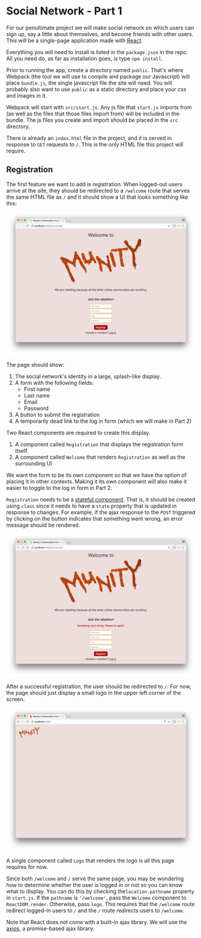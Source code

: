 # Social Network - Part 1

For our penultimate project we will make social network on which users can sign up, say a little about themselves, and become friends with other users. This will be a single-page application made with [React](https://facebook.github.io/react/docs/hello-world.html).

Everything you will need to install is listed in the `package.json` in the repo. All you need do, as far as installation goes, is type `npm install`.

Prior to running the app, create a directory named `public`. That's where Webpack (the tool we will use to compile and package our Javascript) will place `bundle.js`, the single javascript file the site will need. You will probably also want to use `public` as a static directory and place your css and images in it.

Webpack will start with `src/start.js`. Any js file that `start.js` imports from  (as well as the files that those files import from) will be included in the bundle. The js files you create and import should be placed in the `src` directory.

There is already an `index.html` file in the project, and it is served in response to `GET` requests to `/`. This is the only HTML file this project will require.

## Registration

The first feature we want to add is registration. When logged-out users arrive at the site, they should be redirected to a `/welcome` route that serves the same HTML file as `/` and it should show a UI that looks something like this:

![Munity](munity1.png)

The page should show:

1. The social network's identity in a large, splash-like display.
2. A form with the following fields:
   * First name
   * Last name
   * Email
   * Password
3. A button to submit the registration
4. A temporarily dead link to the log in form (which we will make in Part 2)

Two React components are required to create this display.

1. A component called `Registration` that displays  the registration form itself.
2. A component called `Welcome` that renders `Registration` as  well as the surrounding UI

We want the form to be its own component so that we have the option of placing it in other contexts. Making it its own component will also make it easier to toggle to the log in form in Part 2.

`Registration` needs to be a [stateful component](https://facebook.github.io/react/docs/state-and-lifecycle.html). That is, it should be created using `class` since it needs to have a `state` property that is updated in response to changes. For example, if the ajax response to the `POST` triggered by clicking on the button indicates that something went wrong, an error message should be rendered.

![Munity error](munity3.png)

After a successful registration, the user should be redirected to `/`. For now, the page should just display a small logo in the upper left corner of the screen.

![Munity logged in](munity2.png)

A single component called `Logo` that renders the logo is all this page requires for now.

Since both `/welcome` and `/` serve the same page, you may be wondering how to determine whether the user is logged in or not so you can know what to display. You can do this by checking the`location.pathname` property in `start.js`. If the `pathname` is  `'/welcome'`, pass the `Welcome` component to `ReactDOM.render`. Otherwise, pass `logo`. This requires that the `/welcome` route redirect logged-in users to `/` and the `/` route redirects users to `/welcome`.

Note that React does not come with a built-in ajax library. We will use the [axios](https://github.com/mzabriskie/axios), a promise-based ajax library.
